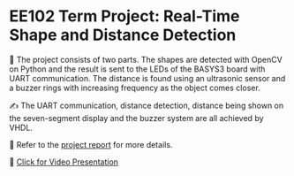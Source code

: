 # EE102 Term Project: Real-Time Shape and Distance Detection

📖 The project consists of two parts. The shapes are detected with OpenCV on Python and the result is sent to the LEDs of the BASYS3 board with UART communication. The distance is found using an ultrasonic sensor and a buzzer rings with increasing frequency as the object comes closer. 

✍️ The UART communication, distance detection, distance being shown on the seven-segment display and the buzzer system are all achieved by VHDL.

📖 Refer to the [project report](https://github.com/ynarter/EE102/blob/main/Project/final%20report%20102.pdf) for more details.

🎦 [Click for Video Presentation](https://www.youtube.com/watch?v=zwSNeKLz7V0&ab_channel=Yi%C4%9FitNarter)
